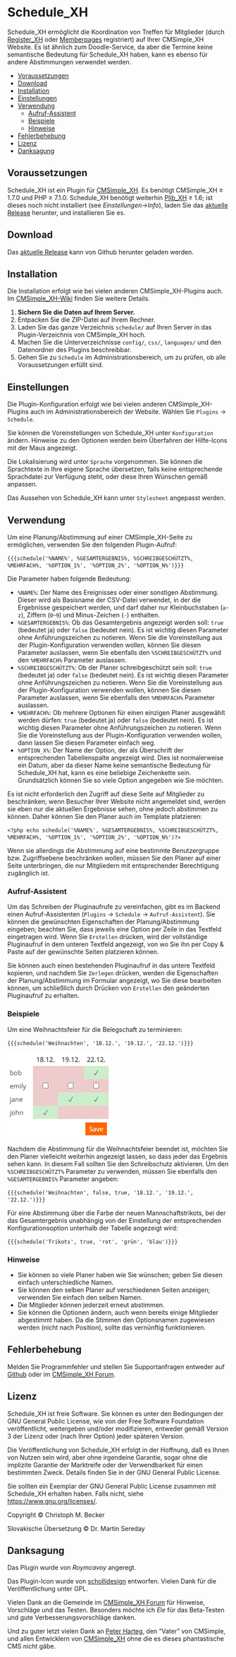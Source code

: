 # Schedule_XH

Schedule_XH ermöglicht die Koordination von Treffen für Mitglieder
(durch [Register_XH](https://github.com/cmb69/register_xh)
oder [Memberpages](https://github.com/cmsimple-xh/memberpages) registriert)
auf Ihrer CMSimple_XH Website. Es ist ähnlich zum
Doodle-Service, da aber die Termine keine semantische Bedeutung für Schedule_XH
haben, kann es ebenso für andere Abstimmungen verwendet werden.

- [Voraussetzungen](#voraussetzungen)
- [Download](#download)
- [Installation](#installation)
- [Einstellungen](#einstellungen)
- [Verwendung](#verwendung)
  - [Aufruf-Assistent](#aufruf-assistent)
  - [Beispiele](#beispiele)
  - [Hinweise](#hinweise)
- [Fehlerbehebung](#fehlerbehebung)
- [Lizenz](#lizenz)
- [Danksagung](#danksagung)

## Voraussetzungen

Schedule_XH ist ein Plugin für [CMSimple_XH](https://www.cmsimple-xh.org/de/).
Es benötigt CMSimple_XH ≥ 1.7.0 und PHP ≥ 7.1.0.
Schedule_XH benötigt weiterhin [Plib_XH](https://github.com/cmb69/plib_xh) ≥ 1.6;
ist dieses noch nicht installiert (see *Einstellungen*→*Info*),
laden Sie das [aktuelle Release](https://github.com/cmb69/plib_xh/releases/latest)
herunter, und installieren Sie es.

## Download

Das [aktuelle Release](https://github.com/cmb69/schedule_xh/releases/latest)
kann von Github herunter geladen werden.

## Installation

Die Installation erfolgt wie bei vielen anderen CMSimple_XH-Plugins
auch. Im
[CMSimple\_XH-Wiki](https://wiki.cmsimple-xh.org/doku.php/de:installation#plugins)
finden Sie weitere Details.

1. **Sichern Sie die Daten auf Ihrem Server.**
1. Entpacken Sie die ZIP-Datei auf Ihrem Rechner.
1. Laden Sie das ganze Verzeichnis `schedule/` auf Ihren Server in das
   Plugin-Verzeichnis von CMSimple_XH  hoch.
1. Machen Sie die Unterverzeichnisse `config/`, `css/`, `languages/` und den
   Datenordner des Plugins beschreibbar.
1. Gehen Sie zu `Schedule` im Administrationsbereich, um zu prüfen, ob alle
   Voraussetzungen erfüllt sind.

## Einstellungen

Die Plugin-Konfiguration erfolgt wie bei vielen anderen CMSimple_XH-Plugins
auch im Administrationsbereich der Website. Wählen Sie `Plugins` → `Schedule`.

Sie können die Voreinstellungen von Schedule_XH unter `Konfiguration` ändern.
Hinweise zu den Optionen werden beim Überfahren der Hilfe-Icons mit der Maus
angezeigt.

Die Lokalisierung wird unter `Sprache` vorgenommen. Sie können die
Sprachtexte in Ihre eigene Sprache übersetzen, falls keine entsprechende
Sprachdatei zur Verfügung steht, oder diese Ihren Wünschen gemäß anpassen.

Das Aussehen von Schedule_XH kann unter `Stylesheet` angepasst werden.

## Verwendung

Um eine Planung/Abstimmung auf einer CMSimple_XH-Seite zu ermöglichen, verwenden
Sie den folgenden Plugin-Aufruf:

    {{{schedule('%NAME%', %GESAMTERGEBNIS%, %SCHREIBGESCHÜTZT%, %MEHRFACH%, '%OPTION_1%', '%OPTION_2%', '%OPTION_N%')}}}

Die Parameter haben folgende Bedeutung:

- `%NAME%`:
  Der Name des Ereignisses oder einer sonstigen Abstimmung. Dieser wird als
  Basisname der CSV-Datei verwendet, in der die Ergebnisse gespeichert werden, und
  darf daher nur Kleinbuchstaben (`a`-`z`), Ziffern (`0`-`9`) und Minus-Zeichen (`-`)
  enthalten.
- `%GESAMTERGEBNIS%`:
  Ob das Gesamtergebnis angezeigt werden soll: `true` (bedeutet ja)
  oder `false` (bedeutet nein). Es ist wichtig diesen Parameter ohne
  Anführungszeichen zu notieren. Wenn Sie die Voreinstellung aus der
  Plugin-Konfiguration verwenden wollen, können Sie diesen Parameter auslassen,
  wenn Sie ebenfalls den `%SCHREIBGESCHÜTZT%` und den `%MEHRFACH%` Parameter
  auslassen.
- `%SCHREIBGESCHÜTZT%`:
  Ob der Planer schreibgeschützt sein soll: `true` (bedeutet ja) oder
  `false` (bedeutet nein). Es ist wichtig diesen Parameter ohne
  Anführungszeichen zu notieren. Wenn Sie die Voreinstellung aus der
  Plugin-Konfiguration verwenden wollen, können Sie diesen Parameter auslassen,
  wenn Sie ebenfalls den `%MEHRFACH%` Parameter auslassen.
- `%MEHRFACH%`:
  Ob mehrere Optionen für einen einzigen Planer ausgewählt werden dürfen:
  `true` (bedeutet ja) oder `false` (bedeutet nein). Es ist wichtig
  diesen Parameter ohne Anführungszeichen zu notieren. Wenn Sie die Voreinstellung
  aus der Plugin-Konfiguration verwenden wollen, dann lassen Sie diesen Parameter
  einfach weg.
- `%OPTION_X%`:
  Der Name der Option, der als Überschrift der entsprechenden Tabellenspalte
  angezeigt wird. Dies ist normalerweise ein Datum, aber da dieser Name keine
  semantische Bedeutung für Schedule_XH hat, kann es eine beliebige Zeichenkette
  sein. Grundsätzlich können Sie so viele Option angegeben wie Sie möchten.

Es ist nicht erforderlich den Zugriff auf diese Seite auf Mitglieder zu
beschränken; wenn Besucher Ihrer Website nicht angemeldet sind, werden sie eben
nur die aktuellen Ergebnisse sehen, ohne jedoch abstimmen zu können. Daher
können Sie den Planer auch im Template platzieren:

    <?php echo schedule('%NAME%', %GESAMTERGEBNIS%, %SCHREIBGESCHÜTZT%, %MEHRFACH%, '%OPTION_1%', '%OPTION_2%', '%OPTION_N%')?>

Wenn sie allerdings die Abstimmung auf eine bestimmte Benutzergruppe bzw.
Zugriffsebene beschränken wollen, müssen Sie den Planer auf einer Seite
unterbringen, die nur Mitgliedern mit entsprechender Berechtigung zugänglich
ist.

### Aufruf-Assistent

Um das Schreiben der Pluginaufrufe zu vereinfachen,
gibt es im Backend einen Aufruf-Assistenten (`Plugins` → `Schedule` → `Aufruf-Assistent`).
Sie können die gewünschten Eigenschaften der Planung/Abstimmung eingeben;
beachten Sie, dass jeweils eine Option per Zeile in das Textfeld eingetragen wird.
Wenn Sie `Erstellen` drücken,
wird der vollständige Pluginaufruf in dem unteren Textfeld angezeigt,
von wo Sie ihn per Copy & Paste auf der gewünschte Seiten platzieren können.

Sie können auch einen bestehenden Pluginaufruf in das untere Textfeld kopieren,
und nachdem Sie `Zerlegen` drücken,
werden die Eigenschaften der Planung/Abstimmung im Formular angezeigt,
wo Sie diese bearbeiten können,
um schließlich durch Drücken von `Erstellen` den geänderten Pluginaufruf zu erhalten.

### Beispiele

Um eine Weihnachtsfeier für die Belegschaft zu terminieren:

    {{{schedule('Weihnachten', '18.12.', '19.12.', '22.12.')}}}

![Screenshot des Abstimmungs-Widgets](https://raw.githubusercontent.com/cmb69/schedule_xh/master/help/christmas_de.gif)

Nachdem die Abstimmung für die Weihnachtsfeier beendet ist, möchten Sie den
Planer vielleicht weiterhin angezeigt lassen, so dass jeder das Ergebnis sehen
kann. In diesem Fall sollten Sie den Schreibschutz aktivieren. Um den
`%SCHREIBGESCHÜTZT%` Parameter zu verwenden, müssen Sie ebenfalls den
`%GESAMTERGEBNIS%` Parameter angeben:

    {{{schedule('Weihnachten', false, true, '18.12.', '19.12.', '22.12.')}}}

Für eine Abstimmung über die Farbe der neuen Mannschaftstrikots, bei der das
Gesamtergebnis unabhängig von der Einstellung der entsprechenden
Konfigurationsoption unterhalb der Tabelle angezeigt wird:

    {{{schedule('Trikots', true, 'rot', 'grün', 'blau')}}}

### Hinweise

- Sie können so viele Planer haben wie Sie wünschen; geben Sie diesen einfach
  unterschiedliche Namen.
- Sie können den selben Planer auf verschiedenen Seiten anzeigen; verwenden
  Sie einfach den selben Namen.
- Die Mitglieder können jederzeit erneut abstimmen.
- Sie können die Optionen ändern, auch wenn bereits einige Mitglieder
  abgestimmt haben. Da die Stimmen den Optionsnamen zugewiesen werden (nicht nach
  Position), sollte das vernünftig funktionieren.

## Fehlerbehebung

Melden Sie Programmfehler und stellen Sie Supportanfragen entweder auf
[Github](https://github.com/cmb69/schedule_xh/issues) oder im
[CMSimple_XH Forum](https://cmsimpleforum.com/).

## Lizenz

Schedule_XH ist freie Software. Sie können es unter den Bedingungen der
GNU General Public License, wie von der Free Software Foundation
veröffentlicht, weitergeben und/oder modifizieren, entweder gemäß
Version 3 der Lizenz oder (nach Ihrer Option) jeder späteren Version.

Die Veröffentlichung von Schedule_XH erfolgt in der Hoffnung, daß es
Ihnen von Nutzen sein wird, aber ohne irgendeine Garantie, sogar ohne
die implizite Garantie der Marktreife oder der Verwendbarkeit für einen
bestimmten Zweck. Details finden Sie in der GNU General Public License.

Sie sollten ein Exemplar der GNU General Public License zusammen mit
Schedule_XH erhalten haben. Falls nicht, siehe <https://www.gnu.org/licenses/>.

Copyright © Christoph M. Becker

Slovakische Übersetzung © Dr. Martin Sereday

## Danksagung

Das Plugin wurde von *Roymcavoy* angeregt.

Das Plugin-Icon wurde von [schollidesign](https://www.deviantart.com/schollidesign) entworfen.
Vielen Dank für die Veröffentlichung unter GPL.

Vielen Dank an die Gemeinde im [CMSimple_XH Forum](https://www.cmsimpleforum.com/)
für Hinweise, Vorschläge und das Testen.
Besonders möchte ich *Ele* für das Beta-Testen und gute Verbesserungsvorschläge danken.

Und zu guter letzt vielen Dank an [Peter Harteg](https://www.harteg.dk/),
den “Vater” von CMSimple, und allen Entwicklern von [CMSimple_XH](https://www.cmsimple-xh.org/de/)
ohne die es dieses phantastische CMS nicht gäbe.
